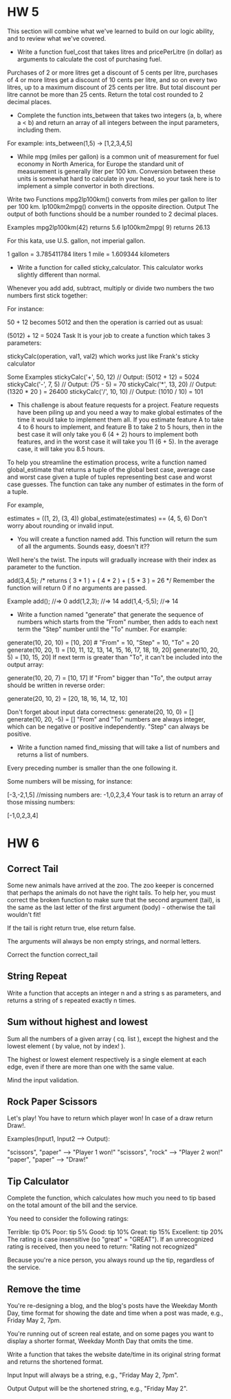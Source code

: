 # HW 5
This section will combine what we've learned to build on our logic ability, and to review what we've covered.

- Write a function fuel_cost that takes litres and pricePerLitre (in dollar) as arguments to calculate the cost of purchasing fuel.

Purchases of 2 or more litres get a discount of 5 cents per litre, purchases of 4 or more litres get a discount of 10 cents per litre, and so on every two litres, up to a maximum discount of 25 cents per litre. But total discount per litre cannot be more than 25 cents. Return the total cost rounded to 2 decimal places.

- Complete the function ints_between that takes two integers (a, b, where a < b) and return an array of all integers between the input parameters, including them.

For example:
ints_between(1,5) -> [1,2,3,4,5]

- While mpg (miles per gallon) is a common unit of measurement for fuel economy in North America, for Europe the standard unit of measurement is generally liter per 100 km. Conversion between these units is somewhat hard to calculate in your head, so your task here is to implement a simple convertor in both directions.

Write two Functions
mpg2lp100km() converts from miles per gallon to liter per 100 km.
lp100km2mpg() converts in the opposite direction.
Output
The output of both functions should be a number rounded to 2 decimal places.

Examples
mpg2lp100km(42) returns 5.6
lp100km2mpg( 9) returns 26.13

For this kata, use U.S. gallon, not imperial gallon.

1 gallon = 3.785411784 liters
1 mile = 1.609344 kilometers

- Write a function for called sticky_calculator. This calculator works slightly different than normal.

Whenever you add add, subtract, multiply or divide two numbers the two numbers first stick together:

For instance:

50 + 12 becomes 5012
and then the operation is carried out as usual:

(5012) + 12 = 5024
Task
It is your job to create a function which takes 3 parameters:

stickyCalc(operation, val1, val2)
which works just like Frank's sticky calculator

Some Examples
stickyCalc('+', 50, 12)     // Output: (5012 + 12) = 5024
stickyCalc('-', 7, 5)       // Output: (75 - 5) = 70
stickyCalc('*', 13, 20)     // Output: (1320 * 20 ) = 26400
stickyCalc('/', 10, 10)     // Output: (1010 / 10) = 101

- This challenge is about feature requests for a project. Feature requests have been piling up and you need a way to make global estimates of the time it would take to implement them all. If you estimate feature A to take 4 to 6 hours to implement, and feature B to take 2 to 5 hours, then in the best case it will only take you 6 (4 + 2) hours to implement both features, and in the worst case it will take you 11 (6 + 5). In the average case, it will take you 8.5 hours.

To help you streamline the estimation process, write a function named global_estimate that returns a tuple of the global best case, average case and worst case given a tuple of tuples representing best case and worst case guesses. The function can take any number of estimates in the form of a tuple.

For example,

estimates = ((1, 2), (3, 4))
global_estimate(estimates) == (4, 5, 6)
Don't worry about rounding or invalid input.

- You will create a function named add. This function will return the sum of all the arguments. Sounds easy, doesn't it??

Well here's the twist. The inputs will gradually increase with their index as parameter to the function.

  add(3,4,5); 
  /*
  returns ( 3 * 1 ) + ( 4 * 2 ) + ( 5 * 3 ) = 26
  */
Remember the function will return 0 if no arguments are passed.

Example
  add(); //=> 0
  add(1,2,3); //=> 14
  add(1,4,-5,5); //=> 14

- Write a function named "generate" that generate the sequence of numbers which starts from the "From" number, then adds to each next term the "Step" number until the "To" number. For example:

generate(10, 20, 10) = [10, 20] # "From" = 10, "Step" = 10, "To" = 20
generate(10, 20, 1) = [10, 11, 12, 13, 14, 15, 16, 17, 18, 19, 20] 
generate(10, 20, 5) = [10, 15, 20]
If next term is greater than "To", it can't be included into the output array:

generate(10, 20, 7) = [10, 17]
If "From" bigger than "To", the output array should be written in reverse order:

generate(20, 10, 2) = [20, 18, 16, 14, 12, 10]

Don't forget about input data correctness:
generate(20, 10, 0) = []
generate(10, 20, -5) = []
"From" and "To" numbers are always integer, which can be negative or positive independently. "Step" can always be positive.

- Write a function named find_missing that will take a list of numbers and returns a list of numbers.

Every preceding number is smaller than the one following it.

Some numbers will be missing, for instance:

[-3,-2,1,5] //missing numbers are: -1,0,2,3,4
Your task is to return an array of those missing numbers:

[-1,0,2,3,4]

# HW 6
## Correct Tail
Some new animals have arrived at the zoo. The zoo keeper is concerned that perhaps the animals do not have the right tails. To help her, you must correct the broken function to make sure that the second argument (tail), is the same as the last letter of the first argument (body) - otherwise the tail wouldn't fit!

If the tail is right return true, else return false.

The arguments will always be non empty strings, and normal letters.

Correct the function correct_tail

## String Repeat
Write a function that accepts an integer n and a string s as parameters, and returns a string of s repeated exactly n times.

## Sum without highest and lowest
Sum all the numbers of a given array ( cq. list ), except the highest and the lowest element ( by value, not by index! ).

The highest or lowest element respectively is a single element at each edge, even if there are more than one with the same value.

Mind the input validation.

## Rock Paper Scissors
Let's play! You have to return which player won! In case of a draw return Draw!.

Examples(Input1, Input2 --> Output):

"scissors", "paper" --> "Player 1 won!"
"scissors", "rock" --> "Player 2 won!"
"paper", "paper" --> "Draw!"

## Tip Calculator
Complete the function, which calculates how much you need to tip based on the total amount of the bill and the service.

You need to consider the following ratings:

Terrible: tip 0%
Poor: tip 5%
Good: tip 10%
Great: tip 15%
Excellent: tip 20%
The rating is case insensitive (so "great" = "GREAT"). If an unrecognized rating is received, then you need to return:
"Rating not recognized"

Because you're a nice person, you always round up the tip, regardless of the service.

## Remove the time
You're re-designing a blog, and the blog's posts have the Weekday Month Day, time format for showing the date and time when a post was made, e.g., Friday May 2, 7pm.

You're running out of screen real estate, and on some pages you want to display a shorter format, Weekday Month Day that omits the time.

Write a function that takes the website date/time in its original string format and returns the shortened format.

Input
Input will always be a string, e.g., "Friday May 2, 7pm". 

Output
Output will be the shortened string, e.g., "Friday May 2".
